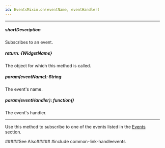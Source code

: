 ```yaml
---
id: EventsMixin.on(eventName, eventHandler)
---
```

---
##### shortDescription
Subscribes to an event.

##### return: {WidgetName}
The object for which this method is called.

##### param(eventName): String
The event's name.

##### param(eventHandler): function()
The event's handler.

---
Use this method to subscribe to one of the events listed in the [Events](/api-reference/10%20UI%20Widgets/DOMComponent/4%20Events '{basewidgetpath}/Events/') section. 

#####See Also#####
#include common-link-handleevents